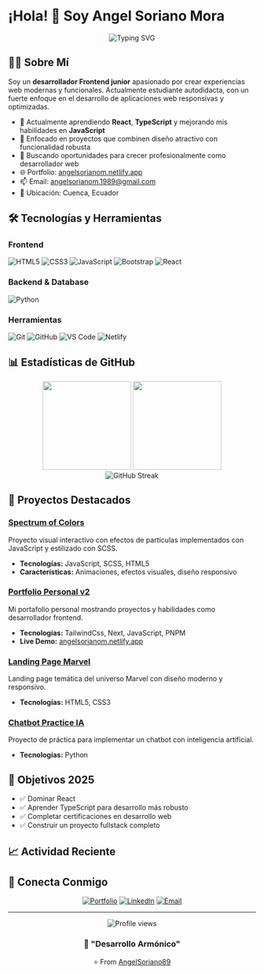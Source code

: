 # ¡Hola! 👋 Soy Angel Soriano Mora

<div align="center">
  <img src="https://readme-typing-svg.herokuapp.com?font=Fira+Code&pause=1000&color=2E9EF7&center=true&vCenter=true&width=435&lines=Frontend+Developer;Estudiante+de+Ingenier%C3%ADa+de+Software;Apasionado+por+la+Tecnolog%C3%ADa" alt="Typing SVG" />
</div>

## 👨‍💻 Sobre Mí

Soy un **desarrollador Frontend junior** apasionado por crear experiencias web modernas y funcionales. Actualmente estudiante autodidacta, con un fuerte enfoque en el desarrollo de aplicaciones web responsivas y optimizadas.

- 🌱 Actualmente aprendiendo **React**, **TypeScript** y mejorando mis habilidades en **JavaScript**
- 🎯 Enfocado en proyectos que combinen diseño atractivo con funcionalidad robusta
- 💼 Buscando oportunidades para crecer profesionalmente como desarrollador web
- 🌐 Portfolio: [angelsorianom.netlify.app](https://angelsorianom.netlify.app/)
- 📫 Email: angelsorianom.1989@gmail.com
- 📍 Ubicación: Cuenca, Ecuador

## 🛠️ Tecnologías y Herramientas

### Frontend
![HTML5](https://img.shields.io/badge/HTML5-E34F26?style=for-the-badge&logo=html5&logoColor=white)
![CSS3](https://img.shields.io/badge/CSS3-1572B6?style=for-the-badge&logo=css3&logoColor=white)
![JavaScript](https://img.shields.io/badge/JavaScript-F7DF1E?style=for-the-badge&logo=javascript&logoColor=black)
![Bootstrap](https://img.shields.io/badge/Bootstrap-7952B3?style=for-the-badge&logo=bootstrap&logoColor=white)
![React](https://img.shields.io/badge/React-20232A?style=for-the-badge&logo=react&logoColor=61DAFB)

### Backend & Database
![Python](https://img.shields.io/badge/Python-3776AB?style=for-the-badge&logo=python&logoColor=white)

### Herramientas
![Git](https://img.shields.io/badge/Git-F05032?style=for-the-badge&logo=git&logoColor=white)
![GitHub](https://img.shields.io/badge/GitHub-181717?style=for-the-badge&logo=github&logoColor=white)
![VS Code](https://img.shields.io/badge/VS_Code-007ACC?style=for-the-badge&logo=visual-studio-code&logoColor=white)
![Netlify](https://img.shields.io/badge/Netlify-00C7B7?style=for-the-badge&logo=netlify&logoColor=white)

## 📊 Estadísticas de GitHub

<div align="center">
  <img height="180em" src="https://github-readme-stats.vercel.app/api?username=AngelSoriano89&show_icons=true&theme=tokyonight&include_all_commits=true&count_private=true"/>
  <img height="180em" src="https://github-readme-stats.vercel.app/api/top-langs/?username=AngelSoriano89&layout=compact&langs_count=7&theme=tokyonight"/>
</div>

<div align="center">
  <img src="https://github-readme-streak-stats.herokuapp.com/?user=AngelSoriano89&theme=tokyonight" alt="GitHub Streak"/>
</div>

## 🚀 Proyectos Destacados

### [Spectrum of Colors](https://github.com/AngelSoriano89/spectrum-of-colors)
Proyecto visual interactivo con efectos de partículas implementados con JavaScript y estilizado con SCSS.
- **Tecnologías:** JavaScript, SCSS, HTML5
- **Características:** Animaciones, efectos visuales, diseño responsivo

### [Portfolio Personal v2](https://github.com/AngelSoriano89/Portafolio-v2)
Mi portafolio personal mostrando proyectos y habilidades como desarrollador frontend.
- **Tecnologías:** TailwindCss, Next, JavaScript, PNPM
- **Live Demo:** [angelsorianom.netlify.app](https://angelsorianom.netlify.app/)

### [Landing Page Marvel](https://github.com/AngelSoriano89/Landing-page-marvel)
Landing page temática del universo Marvel con diseño moderno y responsivo.
- **Tecnologías:** HTML5, CSS3

### [Chatbot Practice IA](https://github.com/AngelSoriano89/Chatbot-practice-ia)
Proyecto de práctica para implementar un chatbot con inteligencia artificial.
- **Tecnologías:** Python

## 🎯 Objetivos 2025

- ✅ Dominar React
- ✅ Aprender TypeScript para desarrollo más robusto
- ✅ Completar certificaciones en desarrollo web
- ✅ Construir un proyecto fullstack completo

## 📈 Actividad Reciente

<!--START_SECTION:activity-->
<!--END_SECTION:activity-->

## 🤝 Conecta Conmigo

<div align="center">
  
[![Portfolio](https://img.shields.io/badge/Portfolio-000000?style=for-the-badge&logo=About.me&logoColor=white)](https://angelsorianom.netlify.app/)
[![LinkedIn](https://img.shields.io/badge/LinkedIn-0077B5?style=for-the-badge&logo=linkedin&logoColor=white)](https://linkedin.com/in/tu-perfil)
[![Email](https://img.shields.io/badge/Email-D14836?style=for-the-badge&logo=gmail&logoColor=white)](mailto:angelsorianom.1989@gmail.com)

</div>

---

<div align="center">
  <img src="https://komarev.com/ghpvc/?username=AngelSoriano89&color=blueviolet&style=flat-square&label=Visitas+al+Perfil" alt="Profile views" />
  
  ### 💬 "Desarrollo Armónico" 
  
  ⭐️ From [AngelSoriano89](https://github.com/AngelSoriano89)
</div>
